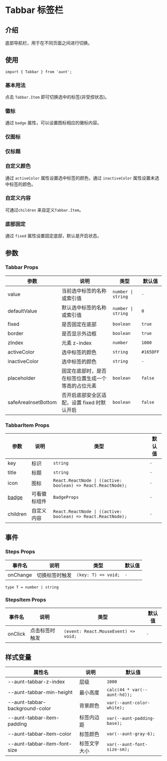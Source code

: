 # Tabbar 标签栏

<code hidden="hidden" src="./demos/demo.tsx"></code>

## 介绍

底部导航栏，用于在不同页面之间进行切换。

## 使用

```tsx
import { Tabbar } from 'aunt';
```

### 基本用法

点击 `Tabbar.Item` 即可切换选中的标签(非受控状态)。
<code src="./demos/demo-base.tsx"></code>

### 徽标

通过 `badge` 属性，可以设置图标相应的徽标内容。
<code src="./demos/demo-badge.tsx"></code>

### 仅图标

<code src="./demos/demo-icon.tsx"></code>

### 仅标题

<code src="./demos/demo-title.tsx"></code>

### 自定义颜色

通过 `activeColor` 属性设置选中标签的颜色，通过 `inactiveColor` 属性设置未选中标签的颜色。
<code src="./demos/demo-color.tsx"></code>

### 自定义内容

可通过`children` 来自定义`Tabbar.Item`。
<code src="./demos/demo-custom.tsx"></code>

### 底部固定

通过 `fixed` 属性设置固定底部，默认是开启状态。
<code src="./demos/demo-fixed.tsx"></code>

## 参数

### Tabbar Props

| 参数                | 说明                                               | 类型               | 默认值    |
| ------------------- | -------------------------------------------------- | ------------------ | --------- |
| value               | 当前选中标签的名称或索引值                         | `number \| string` | `-`       |
| defaultValue        | 默认选中标签的名称或索引值                         | `number \| string` | `0`       |
| fixed               | 是否固定在底部                                     | `boolean`          | `true`    |
| border              | 是否显示外边框                                     | `boolean`          | `true`    |
| zIndex              | 元素 z-index                                       | `number`           | `1000`    |
| activeColor         | 选中标签的颜色                                     | `string`           | `#165DFF` |
| inactiveColor       | 选中标签的颜色                                     | `string`           | `-`       |
| placeholder         | 固定在底部时，是否在标签位置生成一个等高的占位元素 | `boolean`          | `false`   |
| safeAreaInsetBottom | 否开启底部安全区适配，设置 fixed 时默认开启        | `boolean`          | `false`   |

### TabbarItem Props

| 参数                                                  | 说明         | 类型                                                         | 默认值 |
| ----------------------------------------------------- | ------------ | ------------------------------------------------------------ | ------ |
| key                                                   | 标识         | `string`                                                     | `-`    |
| title                                                 | 标题         | `string`                                                     | `-`    |
| icon                                                  | 图标         | `React.ReactNode \| ((active: boolean) => React.ReactNode);` | `-`    |
| <a href='/components/badge' target='_blank'>badge</a> | 可看徽标组件 | `BadgeProps`                                                 | `-`    |
| children                                              | 自定义内容   | `React.ReactNode \| ((active: boolean) => React.ReactNode);` | `-`    |

## 事件

### Steps Props

| 事件名   | 说明           | 类型                | 默认值 |
| -------- | -------------- | ------------------- | ------ |
| onChange | 切换标签时触发 | `(key: T) => void;` | `-`    |

```tsx
type T = number | string
```

### StepsItem Props

| 事件名  | 说明           | 类型                                 | 默认值 |
| ------- | -------------- | ------------------------------------ | ------ |
| onClick | 点击标签时触发 | `(event: React.MouseEvent) => void;` | `-`    |

## 样式变量

| 属性名                         | 说明         | 默认值                       |
| ------------------------------ | ------------ | ---------------------------- |
| --aunt-tabbar-z-index          | 层级         | `1000`                       |
| --aunt-tabbar-min-height       | 最小高度     | `calc(44 * var(--aunt-hd));` |
| --aunt-tabbar-background-color | 背景颜色     | `var(--aunt-color-white);`   |
| --aunt-tabbar-item-padding     | 标签内边距   | `var(--aunt-padding-base);`  |
| --aunt-tabbar-item-color       | 标签颜色     | `var(--aunt-gray-6);`        |
| --aunt-tabbar-item-font-size   | 标签文字大小 | `var(--aunt-font-size-sm);`  |
